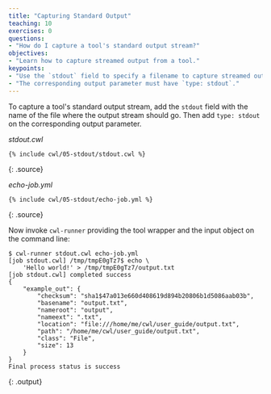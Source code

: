 ```yaml
---
title: "Capturing Standard Output"
teaching: 10
exercises: 0
questions:
- "How do I capture a tool's standard output stream?"
objectives:
- "Learn how to capture streamed output from a tool."
keypoints:
- "Use the `stdout` field to specify a filename to capture streamed output."
- "The corresponding output parameter must have `type: stdout`."
---
```

To capture a tool's standard output stream, add the `stdout` field with
the name of the file where the output stream should go.  Then add `type:
stdout` on the corresponding output parameter.

*stdout.cwl*

~~~
{% include cwl/05-stdout/stdout.cwl %}
~~~
{: .source}

*echo-job.yml*

~~~
{% include cwl/05-stdout/echo-job.yml %}
~~~
{: .source}

Now invoke `cwl-runner` providing the tool wrapper and the input object
on the command line:

~~~
$ cwl-runner stdout.cwl echo-job.yml
[job stdout.cwl] /tmp/tmpE0gTz7$ echo \
    'Hello world!' > /tmp/tmpE0gTz7/output.txt
[job stdout.cwl] completed success
{
    "example_out": {
        "checksum": "sha1$47a013e660d408619d894b20806b1d5086aab03b",
        "basename": "output.txt",
        "nameroot": "output",
        "nameext": ".txt",
        "location": "file:///home/me/cwl/user_guide/output.txt",
        "path": "/home/me/cwl/user_guide/output.txt",
        "class": "File",
        "size": 13
    }
}
Final process status is success

~~~
{: .output}
